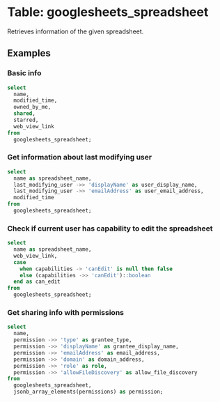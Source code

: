 # Table: googlesheets_spreadsheet

Retrieves information of the given spreadsheet.

## Examples

### Basic info

```sql
select
  name,
  modified_time,
  owned_by_me,
  shared,
  starred,
  web_view_link
from
  googlesheets_spreadsheet;
```

### Get information about last modifying user

```sql
select
  name as spreadsheet_name,
  last_modifying_user ->> 'displayName' as user_display_name,
  last_modifying_user ->> 'emailAddress' as user_email_address,
  modified_time
from
  googlesheets_spreadsheet;
```

### Check if current user has capability to edit the spreadsheet

```sql
select
  name as spreadsheet_name,
  web_view_link,
  case
    when capabilities -> 'canEdit' is null then false
    else (capabilities ->> 'canEdit')::boolean
  end as can_edit
from
  googlesheets_spreadsheet;
```

### Get sharing info with permissions

```sql
select
  name,
  permission ->> 'type' as grantee_type,
  permission ->> 'displayName' as grantee_display_name,
  permission ->> 'emailAddress' as email_address,
  permission ->> 'domain' as domain_address,
  permission ->> 'role' as role,
  permission ->> 'allowFileDiscovery' as allow_file_discovery
from
  googlesheets_spreadsheet,
  jsonb_array_elements(permissions) as permission;
```
